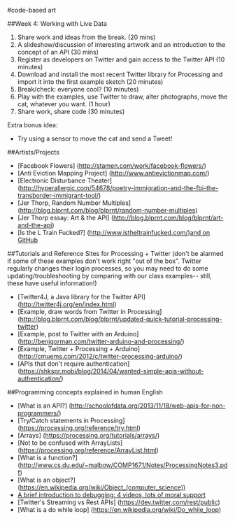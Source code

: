#code-based art

##Week 4: Working with Live Data

1. Share work and ideas from the break. (20 mins)
2. A slideshow/discussion of interesting artwork and an introduction to the concept of an API (30 mins)
3. Register as developers on Twitter and gain access to the Twitter API (10 minutes)
4. Download and install the most recent Twitter library for Processing and import it into the first example sketch (20 minutes)
5. Break/check: everyone cool? (10 minutes)
7. Play with the examples, use Twitter to draw, alter photographs, move the cat, whatever you want. (1 hour)
8. Share work, share code (30 minutes)

Extra bonus idea:
* Try using a sensor to move the cat and send a Tweet! 

##Artists/Projects
* [Facebook Flowers] (http://stamen.com/work/facebook-flowers/)
* [Anti Eviction Mapping Project] (http://www.antievictionmap.com/)
* [Electronic Disturbance Theater] (http://hyperallergic.com/54678/poetry-immigration-and-the-fbi-the-transborder-immigrant-tool/)
* [Jer Thorp, Random Number Multiples] (http://blog.blprnt.com/blog/blprnt/random-number-multiples)
* [Jer Thorp essay: Art & the API] (http://blog.blprnt.com/blog/blprnt/art-and-the-api)
* [Is the L Train Fucked?] (http://www.istheltrainfucked.com/)[and on GitHub](https://github.com/jgv/is-the-L-train-fucked)


##Tutorials and Reference Sites for Processing + Twitter
(don't be alarmed if some of these examples don't work right "out of the box". Twitter regularly changes their login processes, so you may need to do some updating/troubleshooting by comparing with our class examples-- still, these have useful information!)
* [Twitter4J, a Java library for the Twitter API] (http://twitter4j.org/en/index.html)
* [Example, draw words from Twitter in Processing] (http://blog.blprnt.com/blog/blprnt/updated-quick-tutorial-processing-twitter)
* [Example, post to Twitter with an Arduino] (http://benjgorman.com/twitter-arduino-and-processing/)
* [Example, Twitter + Processing + Arduino] (http://cmuems.com/2012/c/twitter-processing-arduino/)
* [APIs that don't require authentication] (https://shkspr.mobi/blog/2014/04/wanted-simple-apis-without-authentication/)


##Programming concepts explained in human English
* [What is an API?] (http://schoolofdata.org/2013/11/18/web-apis-for-non-programmers/)
* [Try/Catch statements in Processing] (https://processing.org/reference/try.html)
* [Arrays] (https://processing.org/tutorials/arrays/)
* [Not to be confused with ArrayLists] (https://processing.org/reference/ArrayList.html)
* [What is a function?] (http://www.cs.du.edu/~malbow/COMP1671/Notes/ProcessingNotes3.pdf)
* [What is an object?] (https://en.wikipedia.org/wiki/Object_(computer_science))
* [A brief introduction to debugging: 4 videos, lots of moral support](https://vimeo.com/itpred/videos/search:debugging/sort:date)
* [Twitter's Streaming vs Rest APIs] (https://dev.twitter.com/rest/public)
* [What is a do while loop] (https://en.wikipedia.org/wiki/Do_while_loop)

